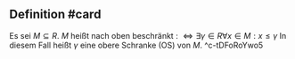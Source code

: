 ## Definition #card 
Es sei $M \subseteq R$. $M$ heißt nach oben beschränkt : $\Longleftrightarrow \exists \gamma \in R \forall x \in M: x \leq \gamma$ In diesem Fall heißt $\gamma$ eine obere Schranke (OS) von $M$.
^c-tDFoRoYwo5